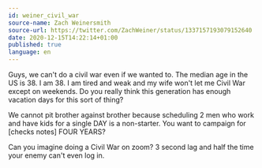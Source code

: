 ```yaml
---
id: weiner_civil_war
source-name: Zach Weinersmith
source-url: https://twitter.com/ZachWeiner/status/1337157193079152640
date: 2020-12-15T14:22:14+01:00
published: true
language: en
---
```

Guys, we can't do a civil war even if we wanted to. The median age in the US is 38. I am 38. I am tired and weak and my wife won't let me Civil War except on weekends. Do you really think this generation has enough vacation days for this sort of thing?

We cannot pit brother against brother because scheduling 2 men who work and have kids for a single DAY is a non-starter. You want to campaign for [checks notes] FOUR YEARS?

Can you imagine doing a Civil War on zoom? 3 second lag and half the time your enemy can't even log in.
